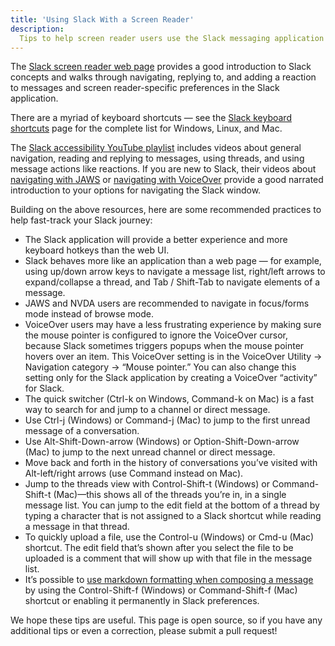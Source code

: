 ```yaml
---
title: 'Using Slack With a Screen Reader'
description:
  Tips to help screen reader users use the Slack messaging application
---
```


The
[Slack screen reader web page](https://slack.com/intl/en-in/help/articles/360000411963-Use-Slack-with-a-screen-reader)
provides a good introduction to Slack concepts and walks through navigating,
replying to, and adding a reaction to messages and screen reader-specific
preferences in the Slack application.

There are a myriad of keyboard shortcuts — see the
[Slack keyboard shortcuts](https://slack.com/help/articles/201374536-Slack-keyboard-shortcuts)
page for the complete list for Windows, Linux, and Mac.

The
[Slack accessibility YouTube playlist](https://www.youtube.com/playlist?list=PLWlXaxtQ7fUbLVoC2vLrELjD9VXb-YA_0)
includes videos about general navigation, reading and replying to messages,
using threads, and using message actions like reactions. If you are new to
Slack, their videos about
[navigating with JAWS](https://www.youtube.com/watch?v=v8O8xrl6oas&list=PLWlXaxtQ7fUbLVoC2vLrELjD9VXb-YA_0&index=3)
or
[navigating with VoiceOver](https://www.youtube.com/watch?v=haPAbkLLDME&list=PLWlXaxtQ7fUbLVoC2vLrELjD9VXb-YA_0&index=4)
provide a good narrated introduction to your options for navigating the Slack
window.

Building on the above resources, here are some recommended practices to help
fast-track your Slack journey:

- The Slack application will provide a better experience and more keyboard
  hotkeys than the web UI.
- Slack behaves more like an application than a web page — for example, using
  up/down arrow keys to navigate a message list, right/left arrows to
  expand/collapse a thread, and Tab / Shift-Tab to navigate elements of a
  message.
- JAWS and NVDA users are recommended to navigate in focus/forms mode instead of
  browse mode.
- VoiceOver users may have a less frustrating experience by making sure the
  mouse pointer is configured to ignore the VoiceOver cursor, because Slack
  sometimes triggers popups when the mouse pointer hovers over an item. This
  VoiceOver setting is in the VoiceOver Utility \-\> Navigation category \-\>
  “Mouse pointer.” You can also change this setting only for the Slack
  application by creating a VoiceOver “activity” for Slack.
- The quick switcher (Ctrl-k on Windows, Command-k on Mac) is a fast way to
  search for and jump to a channel or direct message.
- Use Ctrl-j (Windows) or Command-j (Mac) to jump to the first unread message of
  a conversation.
- Use Alt-Shift-Down-arrow (Windows) or Option-Shift-Down-arrow (Mac) to jump to
  the next unread channel or direct message.
- Move back and forth in the history of conversations you’ve visited with
  Alt-left/right arrows (use Command instead on Mac).
- Jump to the threads view with Control-Shift-t (Windows) or Command-Shift-t
  (Mac)—this shows all of the threads you’re in, in a single message list. You
  can jump to the edit field at the bottom of a thread by typing a character
  that is not assigned to a Slack shortcut while reading a message in that
  thread.
- To quickly upload a file, use the Control-u (Windows) or Cmd-u (Mac) shortcut.
  The edit field that’s shown after you select the file to be uploaded is a
  comment that will show up with that file in the message list.
- It’s possible to
  [use markdown formatting when composing a message](https://slack.com/help/articles/202288908-Format-your-messages)
  by using the Control-Shift-f (Windows) or Command-Shift-f (Mac) shortcut or
  enabling it permanently in Slack preferences.

We hope these tips are useful. This page is open source, so if you have any
additional tips or even a correction, please submit a pull request\!
